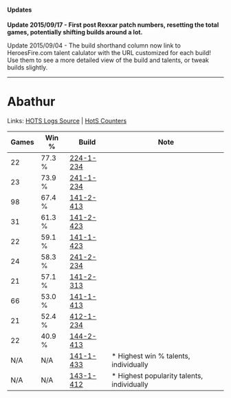 #### Updates
**Update 2015/09/17 - First post Rexxar patch numbers, resetting the total games, potentially shifting builds around a lot.**

Update 2015/09/04 - The build shorthand column now link to HeroesFire.com talent calulator with the URL customized for each build!  
Use them to see a more detailed view of the build and talents, or tweak builds slightly.

***

# Abathur

Links: [HOTS Logs Source](https://www.hotslogs.com/Sitewide/HeroDetails?Hero=Abathur) | [HotS Counters](http://hotscounters.com/#/hero/Abathur)

Games  | Win %  | Build     | Note
-----  | -----  | -----     | ----
22     | 77.3 % | [224-1-234](http://www.heroesfire.com/hots/talent-calculator/abathur#kibI) | 
23     | 73.9 % | [241-1-234](http://www.heroesfire.com/hots/talent-calculator/abathur#lM5Y) | 
98     | 67.4 % | [141-2-413](http://www.heroesfire.com/hots/talent-calculator/abathur#hYEz) | 
31     | 61.3 % | [141-2-423](http://www.heroesfire.com/hots/talent-calculator/abathur#hYF7) | 
22     | 59.1 % | [141-1-423](http://www.heroesfire.com/hots/talent-calculator/abathur#hX_V) | 
24     | 58.3 % | [241-2-234](http://www.heroesfire.com/hots/talent-calculator/abathur#lMLA) | 
21     | 57.1 % | [141-2-313](http://www.heroesfire.com/hots/talent-calculator/abathur#hYDP) | 
66     | 53.0 % | [141-1-413](http://www.heroesfire.com/hots/talent-calculator/abathur#hX_L) | 
21     | 52.4 % | [412-1-234](http://www.heroesfire.com/hots/talent-calculator/abathur#rtaI) | 
22     | 40.9 % | [144-2-413](http://www.heroesfire.com/hots/talent-calculator/abathur#hfZj) | 
N/A    | N/A    | [141-1-433](http://www.heroesfire.com/hots/talent-calculator/abathur#hX_f) | * Highest win % talents, individually
N/A    | N/A    | [143-1-412](http://www.heroesfire.com/hots/talent-calculator/abathur#hctq) | * Highest popularity talents, individually
